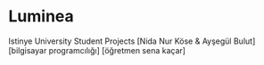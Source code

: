 # Luminea
Istinye University Student Projects
 [Nida Nur Köse & Ayşegül Bulut]
  [bilgisayar programcılığı]
  [öğretmen sena kaçar]